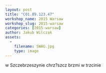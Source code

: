 ```yaml
---
layout: post
title: "C01.89.123.47"
workshop_name: 2015 Warsaw
workshop_slug: 2015-warsaw
categories: [2015-warsaw]
author: Jakub Wilczak
assets:
  -
    filename: SWAG.jpg
    type: image
---
```

w Szczebrzeszynie chrz?szcz brzmi w trzcinie
